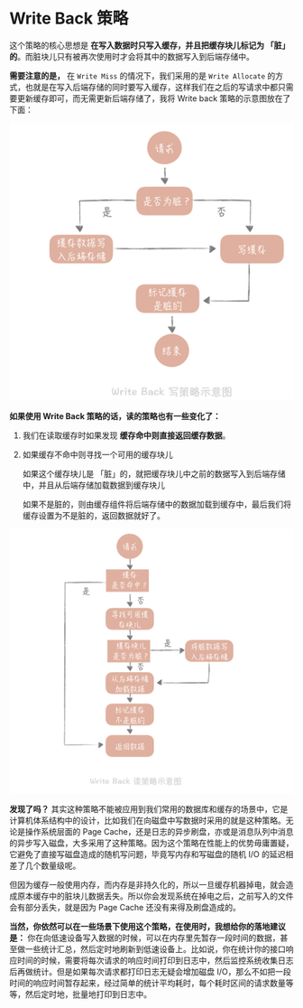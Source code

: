 # Write Back 策略

这个策略的核心思想是 **在写入数据时只写入缓存，并且把缓存块儿标记为 「脏」 的**。而脏块儿只有被再次使用时才会将其中的数据写入到后端存储中。

**需要注意的是，** 在 `Write Miss` 的情况下，我们采用的是 `Write Allocate` 的方式，也就是在写入后端存储的同时要写入缓存，这样我们在之后的写请求中都只需要更新缓存即可，而无需更新后端存储了，我将 Write back 策略的示意图放在了下面：

![img](./assets/image-20211023120314870.png)

**如果使用 Write Back 策略的话，读的策略也有一些变化了：**

1. 我们在读取缓存时如果发现 **缓存命中则直接返回缓存数据**。

2. 如果缓存不命中则寻找一个可用的缓存块儿

   如果这个缓存块儿是 「脏」的，就把缓存块儿中之前的数据写入到后端存储中，并且从后端存储加载数据到缓存块儿

   如果不是脏的，则由缓存组件将后端存储中的数据加载到缓存中，最后我们将缓存设置为不是脏的，返回数据就好了。

![img](./assets/image-20211023120402259.png)

**发现了吗？** 其实这种策略不能被应用到我们常用的数据库和缓存的场景中，它是计算机体系结构中的设计，比如我们在向磁盘中写数据时采用的就是这种策略。无论是操作系统层面的 Page Cache，还是日志的异步刷盘，亦或是消息队列中消息的异步写入磁盘，大多采用了这种策略。因为这个策略在性能上的优势毋庸置疑，它避免了直接写磁盘造成的随机写问题，毕竟写内存和写磁盘的随机 I/O 的延迟相差了几个数量级呢。

但因为缓存一般使用内存，而内存是非持久化的，所以一旦缓存机器掉电，就会造成原本缓存中的脏块儿数据丢失。所以你会发现系统在掉电之后，之前写入的文件会有部分丢失，就是因为 Page Cache 还没有来得及刷盘造成的。

**当然，你依然可以在一些场景下使用这个策略，在使用时，我想给你的落地建议是：** 你在向低速设备写入数据的时候，可以在内存里先暂存一段时间的数据，甚至做一些统计汇总，然后定时地刷新到低速设备上。比如说，你在统计你的接口响应时间的时候，需要将每次请求的响应时间打印到日志中，然后监控系统收集日志后再做统计。但是如果每次请求都打印日志无疑会增加磁盘 I/O，那么不如把一段时间的响应时间暂存起来，经过简单的统计平均耗时，每个耗时区间的请求数量等等，然后定时地，批量地打印到日志中。